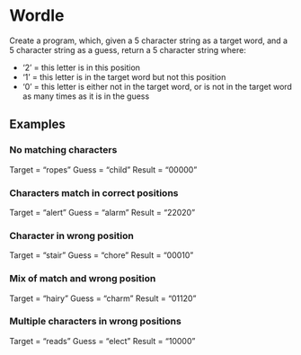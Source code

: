 # Wordle
 
Create a program, which, given a 5 character string as a target word, and a 5 character string as a guess, return a 5 character string where:

- ‘2’ = this letter is in this position
- ‘1’ = this letter is in the target word but not this position
- ‘0’ = this letter is either not in the target word, or is not in the target word as many times as it is in the guess
 
## Examples
 
### No matching characters

Target = “ropes”
Guess  = “child”
Result = “00000”
 
### Characters match in correct positions

Target = “alert”
Guess  = “alarm”
Result = “22020”
 
### Character in wrong position

Target = “stair”
Guess  = “chore”
Result = “00010”
 
### Mix of match and wrong position

Target = “hairy”
Guess  = “charm”
Result = “01120”
 
### Multiple characters in wrong positions

Target = “reads”
Guess  = “elect”
Result = “10000”